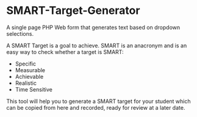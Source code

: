 # SMART-Target-Generator
A single page PHP Web form that generates text based on dropdown selections.

<p>A SMART Target is a goal to achieve. SMART is an anacronym and is an easy way to check whether a target is SMART:</p>
<ul>
<li>Specific</li>
<li>Measurable</li>
<li>Achievable</li>
<li>Realistic</li>
<li>Time Sensitive</li>
</ul>

<p>This tool will help you to generate a SMART target for your student which can be copied from here and recorded, ready for review at a later date.</p>
